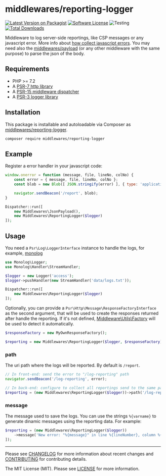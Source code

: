 # middlewares/reporting-logger

[![Latest Version on Packagist][ico-version]][link-packagist]
[![Software License][ico-license]](LICENSE)
![Testing][ico-ga]
[![Total Downloads][ico-downloads]][link-downloads]

Middleware to log server-side reportings, like CSP messages or any javascript error. More info about [how collect javascript errors](https://developer.mozilla.org/en-US/docs/Web/API/GlobalEventHandlers/onerror).
You may need also the [middlewares/payload](https://github.com/middlewares/payload) (or any other middleware with the same purpose) to parse the json of the body.

## Requirements

* PHP >= 7.2
* A [PSR-7 http library](https://github.com/middlewares/awesome-psr15-middlewares#psr-7-implementations)
* A [PSR-15 middleware dispatcher](https://github.com/middlewares/awesome-psr15-middlewares#dispatcher)
* A [PSR-3 logger library](https://www.php-fig.org/psr/psr-3/)

## Installation

This package is installable and autoloadable via Composer as [middlewares/reporting-logger](https://packagist.org/packages/middlewares/reporting-logger).

```sh
composer require middlewares/reporting-logger
```

## Example

Register a error handler in your javascript code:

```js
window.onerror = function (message, file, lineNo, colNo) {
    const error = { message, file, lineNo, colNo };
    const blob = new Blob([ JSON.stringify(error) ], { type: 'application/json' });

    navigator.sendBeacon('/report', blob);
}
```

```php
Dispatcher::run([
    new Middlewares\JsonPayload(),
    new Middlewares\ReportingLogger($logger)
]);
```

## Usage

You need a `Psr\Log\LoggerInterface` instance to handle the logs, for example, [monolog](https://github.com/Seldaek/monolog)

```php
use Monolog\Logger;
use Monolog\Handler\StreamHandler;

$logger = new Logger('access');
$logger->pushHandler(new StreamHandler('data/logs.txt'));

Dispatcher::run([
    new Middlewares\ReportingLogger($logger)
]);
```

Optionally, you can provide a `Psr\Http\Message\ResponseFactoryInterface` as the second argument, that will be used to create the responses returned after handle the reporting. If it's not defined, [Middleware\Utils\Factory](https://github.com/middlewares/utils#factory) will be used to detect it automatically.

```php
$responseFactory = new MyOwnResponseFactory();

$reporting = new Middlewares\ReportingLogger($logger, $responseFactory);
```

### path

The uri path where the logs will be reported. By default is `/report`.

```js
// In front-end: send the error to "/log-reporting" path
navigator.sendBeacon('/log-reporting', error);
```

```php
// In back-end: configure to collect all reportings send to the same path
$reporting = (new Middlewares\ReportingLogger($logger))->path('/log-reporting')
```

### message

The message used to save the logs. You can use the strings `%{varname}` to generate dinamic messages using the reporting data. For example:

```php
$reporting = (new Middlewares\ReportingLogger($logger))
    ->message('New error: "%{message}" in line %{lineNumber}, column %{colNumber}')
]);
```

---

Please see [CHANGELOG](CHANGELOG.md) for more information about recent changes and [CONTRIBUTING](CONTRIBUTING.md) for contributing details.

The MIT License (MIT). Please see [LICENSE](LICENSE) for more information.

[ico-version]: https://img.shields.io/packagist/v/middlewares/reporting-logger.svg?style=flat-square
[ico-license]: https://img.shields.io/badge/license-MIT-brightgreen.svg?style=flat-square
[ico-ga]: https://github.com/middlewares/reporting-logger/workflows/testing/badge.svg
[ico-downloads]: https://img.shields.io/packagist/dt/middlewares/reporting-logger.svg?style=flat-square

[link-packagist]: https://packagist.org/packages/middlewares/reporting-logger
[link-downloads]: https://packagist.org/packages/middlewares/reporting-logger

